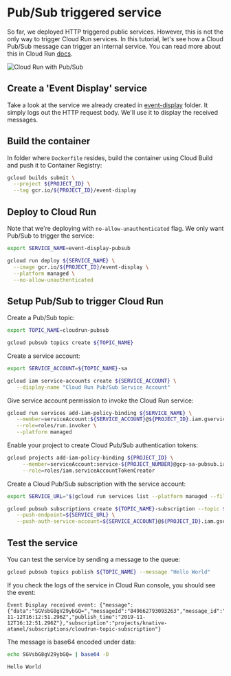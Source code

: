 # Pub/Sub triggered service

So far, we deployed HTTP triggered public services. However, this is not the only way to trigger Cloud Run services. In this tutorial, let's see how a Cloud Pub/Sub message can trigger an internal service. You can read more about this in Cloud Run [docs](https://cloud.google.com/run/docs/events/pubsub-push).

![Cloud Run with Pub/Sub](./images/cloud-run-pubsub.png)

## Create a 'Event Display' service

Take a look at the service we already created in [event-display](../event-display) folder. It simply logs out the HTTP request body. We'll use it to display the received messages.

## Build the container

In folder where `Dockerfile` resides, build the container using Cloud Build and push it to Container Registry:

```bash
gcloud builds submit \
  --project ${PROJECT_ID} \
  --tag gcr.io/${PROJECT_ID}/event-display
```

## Deploy to Cloud Run

Note that we're deploying with `no-allow-unauthenticated` flag. We only want Pub/Sub to trigger the service:

```bash
export SERVICE_NAME=event-display-pubsub

gcloud run deploy ${SERVICE_NAME} \
  --image gcr.io/${PROJECT_ID}/event-display \
  --platform managed \
  --no-allow-unauthenticated
```

## Setup Pub/Sub to trigger Cloud Run

Create a Pub/Sub topic:

```bash
export TOPIC_NAME=cloudrun-pubsub

gcloud pubsub topics create ${TOPIC_NAME}
```

Create a service account:

```bash
export SERVICE_ACCOUNT=${TOPIC_NAME}-sa

gcloud iam service-accounts create ${SERVICE_ACCOUNT} \
   --display-name "Cloud Run Pub/Sub Service Account"
```

Give service account permission to invoke the Cloud Run service:

```bash
gcloud run services add-iam-policy-binding ${SERVICE_NAME} \
   --member=serviceAccount:${SERVICE_ACCOUNT}@${PROJECT_ID}.iam.gserviceaccount.com \
   --role=roles/run.invoker \
   --platform managed
```

Enable your project to create Cloud Pub/Sub authentication tokens:

```bash
gcloud projects add-iam-policy-binding ${PROJECT_ID} \
     --member=serviceAccount:service-${PROJECT_NUMBER}@gcp-sa-pubsub.iam.gserviceaccount.com \
     --role=roles/iam.serviceAccountTokenCreator
```

Create a Cloud Pub/Sub subscription with the service account:

```bash
export SERVICE_URL="$(gcloud run services list --platform managed --filter=${SERVICE_NAME} --format='value(URL)')"

gcloud pubsub subscriptions create ${TOPIC_NAME}-subscription --topic ${TOPIC_NAME} \
   --push-endpoint=${SERVICE_URL} \
   --push-auth-service-account=${SERVICE_ACCOUNT}@${PROJECT_ID}.iam.gserviceaccount.com
```

## Test the service

You can test the service by sending a message to the queue: 

```bash
gcloud pubsub topics publish ${TOPIC_NAME} --message "Hello World"
```

If you check the logs of the service in Cloud Run console, you should see the event:

```
Event Display received event: {"message":{"data":"SGVsbG8gV29ybGQ=","messageId":"849662793093263","message_id":"849662793093263","publishTime":"2019-11-12T16:12:51.296Z","publish_time":"2019-11-12T16:12:51.296Z"},"subscription":"projects/knative-atamel/subscriptions/cloudrun-topic-subscription"}
```

The message is base64 encoded under data:

```bash
echo SGVsbG8gV29ybGQ= | base64 -D

Hello World
```
